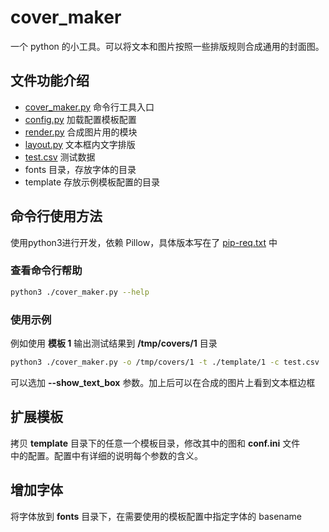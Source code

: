 # cover_maker

一个 python 的小工具。可以将文本和图片按照一些排版规则合成通用的封面图。

## 文件功能介绍

* [cover_maker.py](cover_maker.py) 命令行工具入口
* [config.py](config.py) 加载配置模板配置
* [render.py](render.py) 合成图片用的模块
* [layout.py](layout.py) 文本框内文字排版
* [test.csv](test.csv) 测试数据
* fonts 目录，存放字体的目录
* template 存放示例模板配置的目录

## 命令行使用方法

使用python3进行开发，依赖 Pillow，具体版本写在了 [pip-req.txt](pip-req.txt) 中

### 查看命令行帮助
```bash
python3 ./cover_maker.py --help
```

### 使用示例
例如使用 **模板 1** 输出测试结果到 **/tmp/covers/1** 目录
```bash
python3 ./cover_maker.py -o /tmp/covers/1 -t ./template/1 -c test.csv
```

可以选加 **--show_text_box** 参数。加上后可以在合成的图片上看到文本框边框

## 扩展模板

拷贝 **template** 目录下的任意一个模板目录，修改其中的图和 **conf.ini** 文件</br>
中的配置。配置中有详细的说明每个参数的含义。

## 增加字体

将字体放到 **fonts** 目录下，在需要使用的模板配置中指定字体的 basename
